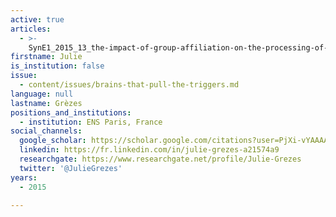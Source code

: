 ```yaml
---
active: true
articles:
  - >-
    SynE1_2015_13_the-impact-of-group-affiliation-on-the-processing-of-others-emitted-social-signals
firstname: Julie
is_institution: false
issue:
  - content/issues/brains-that-pull-the-triggers.md
language: null
lastname: Grèzes
positions_and_institutions:
  - institution: ENS Paris, France
social_channels:
  google_scholar: https://scholar.google.com/citations?user=PjXi-vYAAAAJ&hl=fr
  linkedin: https://fr.linkedin.com/in/julie-grezes-a21574a9
  researchgate: https://www.researchgate.net/profile/Julie-Grezes
  twitter: '@JulieGrezes'
years:
  - 2015

---
```

